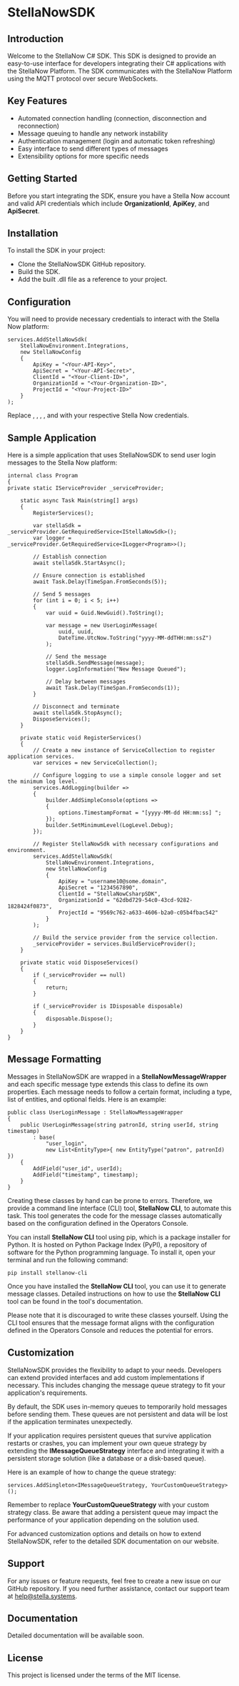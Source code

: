 # StellaNowSDK
## Introduction
Welcome to the StellaNow C# SDK. This SDK is designed to provide an easy-to-use interface for developers integrating their C# applications with the StellaNow Platform. The SDK communicates with the StellaNow Platform using the MQTT protocol over secure WebSockets.

## Key Features
* Automated connection handling (connection, disconnection and reconnection)
* Message queuing to handle any network instability
* Authentication management (login and automatic token refreshing)
* Easy interface to send different types of messages
* Extensibility options for more specific needs

## Getting Started
Before you start integrating the SDK, ensure you have a Stella Now account and valid API credentials which include **OrganizationId**, **ApiKey**, and **ApiSecret**.

## Installation
To install the SDK in your project:
* Clone the StellaNowSDK GitHub repository.
* Build the SDK.
* Add the built .dll file as a reference to your project.

## Configuration
You will need to provide necessary credentials to interact with the Stella Now platform:

    services.AddStellaNowSdk(
        StellaNowEnvironment.Integrations,
        new StellaNowConfig
        {
            ApiKey = "<Your-API-Key>",
            ApiSecret = "<Your-API-Secret>",
            ClientId = "<Your-Client-ID>",
            OrganizationId = "<Your-Organization-ID>",
            ProjectId = "<Your-Project-ID>"
        }
    );

Replace **<Your-API-Key>**, **<Your-API-Secret>**, **<Your-Client-ID>**, **<Your-Organization-ID>**, and **<Your-Project-ID>** with your respective Stella Now credentials.

## Sample Application
Here is a simple application that uses StellaNowSDK to send user login messages to the Stella Now platform:

    internal class Program
    {
    private static IServiceProvider _serviceProvider;
    
        static async Task Main(string[] args)
        {
            RegisterServices();
    
            var stellaSdk = _serviceProvider.GetRequiredService<IStellaNowSdk>();
            var logger = _serviceProvider.GetRequiredService<ILogger<Program>>();
    
            // Establish connection
            await stellaSdk.StartAsync();
    
            // Ensure connection is established
            await Task.Delay(TimeSpan.FromSeconds(5));
    
            // Send 5 messages
            for (int i = 0; i < 5; i++)
            {
                var uuid = Guid.NewGuid().ToString();
    
                var message = new UserLoginMessage(
                    uuid, uuid,
                    DateTime.UtcNow.ToString("yyyy-MM-ddTHH:mm:ssZ")
                );
    
                // Send the message
                stellaSdk.SendMessage(message);
                logger.LogInformation("New Message Queued");
    
                // Delay between messages
                await Task.Delay(TimeSpan.FromSeconds(1));
            }
    
            // Disconnect and terminate
            await stellaSdk.StopAsync();
            DisposeServices();
        }
    
        private static void RegisterServices()
        {
            // Create a new instance of ServiceCollection to register application services.
            var services = new ServiceCollection();
    
            // Configure logging to use a simple console logger and set the minimum log level.
            services.AddLogging(builder =>
            {
                builder.AddSimpleConsole(options =>
                {
                    options.TimestampFormat = "[yyyy-MM-dd HH:mm:ss] ";
                });
                builder.SetMinimumLevel(LogLevel.Debug);
            });
    
            // Register StellaNowSdk with necessary configurations and environment.
            services.AddStellaNowSdk(
                StellaNowEnvironment.Integrations,
                new StellaNowConfig
                {
                    ApiKey = "username10@some.domain",
                    ApiSecret = "1234567890",
                    ClientId = "StellaNowCsharpSDK",
                    OrganizationId = "62dbd729-54c0-43cd-9282-1828424f0873",
                    ProjectId = "9569c762-a633-4606-b2a0-c05b4fbac542"
                }
            );
    
            // Build the service provider from the service collection.
            _serviceProvider = services.BuildServiceProvider();
        }
    
        private static void DisposeServices()
        {
            if (_serviceProvider == null)
            {
                return;
            }
            
            if (_serviceProvider is IDisposable disposable)
            {
                disposable.Dispose();
            }
        }
    }

## Message Formatting
Messages in StellaNowSDK are wrapped in a **StellaNowMessageWrapper** and each specific message type extends this class to define its own properties. Each message needs to follow a certain format, including a type, list of entities, and optional fields. Here is an example:

    public class UserLoginMessage : StellaNowMessageWrapper
    {
        public UserLoginMessage(string patronId, string userId, string timestamp)
            : base(
                "user_login",
                new List<EntityType>{ new EntityType("patron", patronId) })
        {
            AddField("user_id", userId);
            AddField("timestamp", timestamp);
        }
    }

Creating these classes by hand can be prone to errors. Therefore, we provide a command line interface (CLI) tool, **StellaNow CLI**, to automate this task. This tool generates the code for the message classes automatically based on the configuration defined in the Operators Console.

You can install **StellaNow CLI** tool using pip, which is a package installer for Python. It is hosted on Python Package Index (PyPI), a repository of software for the Python programming language. To install it, open your terminal and run the following command:

    pip install stellanow-cli

Once you have installed the **StellaNow CLI** tool, you can use it to generate message classes. Detailed instructions on how to use the **StellaNow CLI** tool can be found in the tool's documentation.

Please note that it is discouraged to write these classes yourself. Using the CLI tool ensures that the message format aligns with the configuration defined in the Operators Console and reduces the potential for errors.

## Customization
StellaNowSDK provides the flexibility to adapt to your needs. Developers can extend provided interfaces and add custom implementations if necessary. This includes changing the message queue strategy to fit your application's requirements.

By default, the SDK uses in-memory queues to temporarily hold messages before sending them. These queues are not persistent and data will be lost if the application terminates unexpectedly.

If your application requires persistent queues that survive application restarts or crashes, you can implement your own queue strategy by extending the **IMessageQueueStrategy** interface and integrating it with a persistent storage solution (like a database or a disk-based queue).

Here is an example of how to change the queue strategy:
    
    services.AddSingleton<IMessageQueueStrategy, YourCustomQueueStrategy>();

Remember to replace **YourCustomQueueStrategy** with your custom strategy class. Be aware that adding a persistent queue may impact the performance of your application depending on the solution used.

For advanced customization options and details on how to extend StellaNowSDK, refer to the detailed SDK documentation on our website.


## Support
For any issues or feature requests, feel free to create a new issue on our GitHub repository. If you need further assistance, contact our support team at help@stella.systems.

## Documentation
Detailed documentation will be available soon.

## License
This project is licensed under the terms of the MIT license.